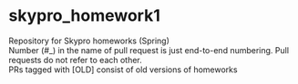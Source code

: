 # skypro_homework1
Repository for Skypro homeworks (Spring)<br/>
Number (#_) in the name of pull request is just end-to-end numbering. Pull requests do not refer to each other.<br/>
PRs tagged with [OLD] consist of old versions of homeworks
